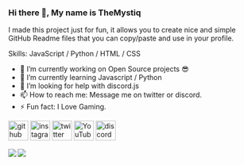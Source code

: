 ### Hi there 👋, My name is TheMystiq
I made this project just for fun, it allows you to create nice and simple GitHub Readme files that you can copy/paste and use in your profile.

Skills: JavaScript / Python / HTML / CSS

- 🔭 I’m currently working on Open Source projects 😎 
- 🌱 I’m currently learning Javascript / Python 
- 🤔 I’m looking for help with discord.js 
- 📫 How to reach me: Message me on twitter or discord. 
- ⚡ Fun fact: I Love Gaming. 


[<img src='https://cdn.jsdelivr.net/npm/simple-icons@3.0.1/icons/github.svg' alt='github' height='40'>](https://github.com/https://github.com/TheMystiq)  [<img src='https://cdn.jsdelivr.net/npm/simple-icons@3.0.1/icons/instagram.svg' alt='instagram' height='40'>](https://www.instagram.com/https://instagram.com/the_real_mystiq/)  [<img src='https://cdn.jsdelivr.net/npm/simple-icons@3.0.1/icons/twitter.svg' alt='twitter' height='40'>](https://twitter.com/https://twitter.com/RealMystiq)  [<img src='https://cdn.jsdelivr.net/npm/simple-icons@3.0.1/icons/youtube.svg' alt='YouTube' height='40'>](https://www.youtube.com/channel/https://www.youtube.com/channel/UCT4Le16hDheeIZwRfjmGKhw)  [<img src='https://cdn.jsdelivr.net/npm/simple-icons@3.0.1/icons/discord.svg' alt='discord' height='40'>](https://discord.gg/EGQJtnYcPC)  

<img align="left" src="https://github-readme-stats.vercel.app/api?username=TheMystiq&show_icons=true&theme=radical">
<img align="left" src="https://github-readme-stats.vercel.app/api/top-langs/?username=TheMystiq&theme=tokyonight&hide=batchfile">

